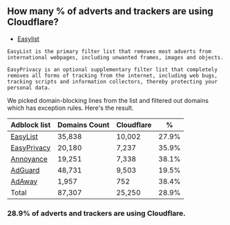 ## How many % of adverts and trackers are using Cloudflare?


- [Easylist](https://web.archive.org/web/20210516110248/https://easylist.to/)
```
EasyList is the primary filter list that removes most adverts from international webpages, including unwanted frames, images and objects.

EasyPrivacy is an optional supplementary filter list that completely removes all forms of tracking from the internet, including web bugs, tracking scripts and information collectors, thereby protecting your personal data.
```


We picked domain-blocking lines from the list and filtered out domains which has exception rules.
Here's the result.


| Adblock list | Domains Count | Cloudflare | % |
| --- | --- | --- | --- |
| [EasyList](https://easylist.to/easylist/easylist.txt) | 35,838 | 10,002 | 27.9% |
| [EasyPrivacy](https://easylist.to/easylist/easyprivacy.txt) | 20,180 | 7,237 | 35.9% |
| [Annoyance](https://secure.fanboy.co.nz/fanboy-annoyance.txt) | 19,251 | 7,338 | 38.1% |
| [AdGuard](https://adguardteam.github.io/AdGuardSDNSFilter/Filters/filter.txt) | 48,731 | 9,503 | 19.5% |
| [AdAway](https://raw.githubusercontent.com/AdAway/adaway.github.io/master/hosts.txt) | 1,957 | 752 | 38.4% |
| Total | 87,307 | 25,250 | 28.9% |


### 28.9% of adverts and trackers are using Cloudflare.